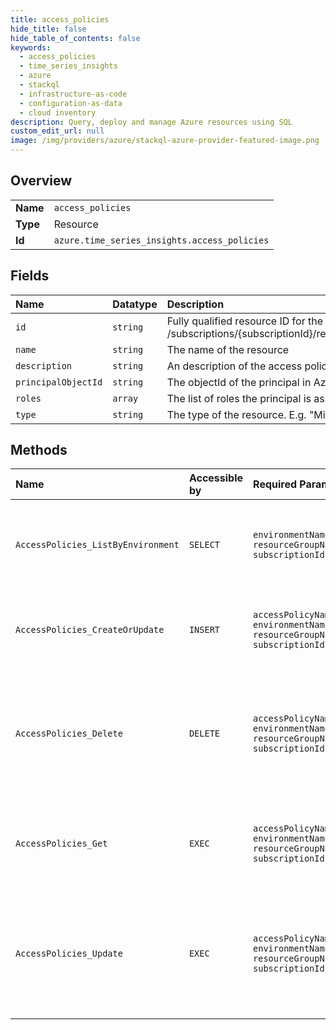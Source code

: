 ```yaml
---
title: access_policies
hide_title: false
hide_table_of_contents: false
keywords:
  - access_policies
  - time_series_insights
  - azure    
  - stackql
  - infrastructure-as-code
  - configuration-as-data
  - cloud inventory
description: Query, deploy and manage Azure resources using SQL
custom_edit_url: null
image: /img/providers/azure/stackql-azure-provider-featured-image.png
---
```

  
    

## Overview
<table><tbody>
<tr><td><b>Name</b></td><td><code>access_policies</code></td></tr>
<tr><td><b>Type</b></td><td>Resource</td></tr>
<tr><td><b>Id</b></td><td><code>azure.time_series_insights.access_policies</code></td></tr>
</tbody></table>

## Fields
| Name | Datatype | Description |
|:-----|:---------|:------------|
| `id` | `string` | Fully qualified resource ID for the resource. Ex - /subscriptions/&#123;subscriptionId&#125;/resourceGroups/&#123;resourceGroupName&#125;/providers/&#123;resourceProviderNamespace&#125;/&#123;resourceType&#125;/&#123;resourceName&#125; |
| `name` | `string` | The name of the resource |
| `description` | `string` | An description of the access policy. |
| `principalObjectId` | `string` | The objectId of the principal in Azure Active Directory. |
| `roles` | `array` | The list of roles the principal is assigned on the environment. |
| `type` | `string` | The type of the resource. E.g. "Microsoft.Compute/virtualMachines" or "Microsoft.Storage/storageAccounts" |
## Methods
| Name | Accessible by | Required Params | Description |
|:-----|:--------------|:----------------|:------------|
| `AccessPolicies_ListByEnvironment` | `SELECT` | `environmentName, resourceGroupName, subscriptionId` | Lists all the available access policies associated with the environment. |
| `AccessPolicies_CreateOrUpdate` | `INSERT` | `accessPolicyName, environmentName, resourceGroupName, subscriptionId` | Create or update an access policy in the specified environment. |
| `AccessPolicies_Delete` | `DELETE` | `accessPolicyName, environmentName, resourceGroupName, subscriptionId` | Deletes the access policy with the specified name in the specified subscription, resource group, and environment |
| `AccessPolicies_Get` | `EXEC` | `accessPolicyName, environmentName, resourceGroupName, subscriptionId` | Gets the access policy with the specified name in the specified environment. |
| `AccessPolicies_Update` | `EXEC` | `accessPolicyName, environmentName, resourceGroupName, subscriptionId` | Updates the access policy with the specified name in the specified subscription, resource group, and environment. |

